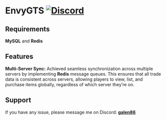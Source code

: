 # EnvyGTS [![Discord](https://img.shields.io/discord/831966641586831431)](https://discord.gg/7vqgtrjDGw)

## Requirements

**MySQL** and **Redis**

## Features

**Multi-Server Sync:** Achieved seamless synchronization across multiple servers by implementing **Redis** message queues. This ensures that all trade data is consistent across servers, allowing players to view, list, and purchase items globally, regardless of which server they’re on.

## Support

If you have any issue, please message me on Discord: **[galen86](https://discord.com/users/374499402271686657)**

